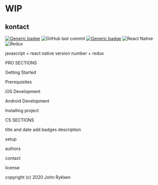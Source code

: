 # WIP
## kontact 

[![Generic badge](https://img.shields.io/badge/license-MIT-green.svg?style=plastic)](https://shields.io/)
![GitHub last commit](https://img.shields.io/github/last-commit/GreanBeetle/kontact?style=plastic)
[![Generic badge](https://img.shields.io/badge/build-passing-brightgreen.svg?style=plastic)](https://shields.io/)
![React Native](https://img.shields.io/static/v1?message=React-Native-0.63&color=61dafb&style=plastic&logo=react&label=&labelColor=lightgrey)
![Redux](https://img.shields.io/static/v1?message=Redux-4.0.5&color=764abc&style=plastic&logo=redux&label=&labelColor=lightgrey)




javascript + react native version number + redux 

PRO SECTIONS 

Getting Started

Prerequisites

iOS Development

Android Development

Installing project

CS SECTIONS 

title and date 
add badges 
description 

setup 


authors

contact 

license 

copyright (c) 2020 John Rykken 


